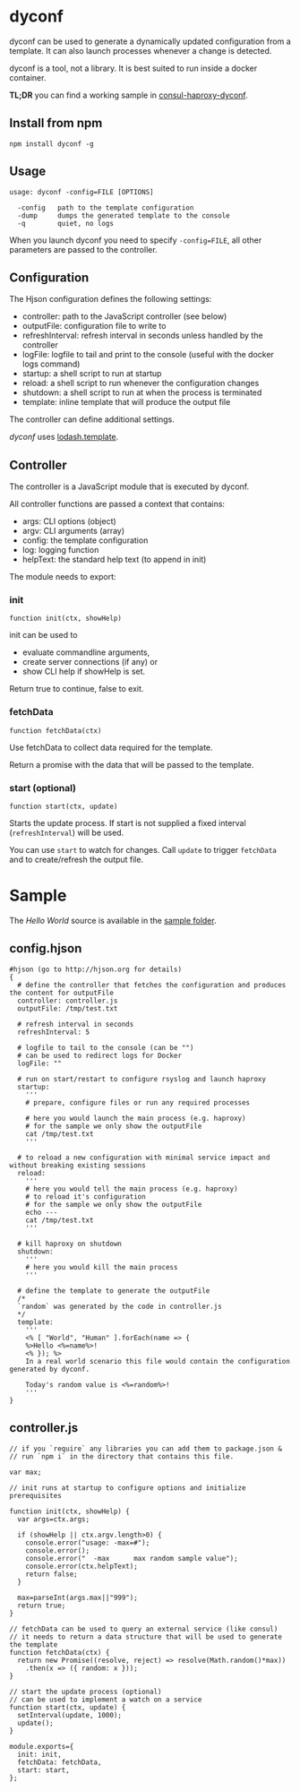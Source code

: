 # dyconf

dyconf can be used to generate a dynamically updated configuration from a template. It can also launch processes whenever a change is detected.

dyconf is a tool, not a library. It is best suited to run inside a docker container.

**TL;DR** you can find a working sample in [consul-haproxy-dyconf](https://github.com/laktak/consul-haproxy-dyconf).

## Install from npm

```
npm install dyconf -g
```

## Usage

```
usage: dyconf -config=FILE [OPTIONS]

  -config   path to the template configuration
  -dump     dumps the generated template to the console
  -q        quiet, no logs
```

When you launch dyconf you need to specify `-config=FILE`, all other parameters are passed to the controller.

## Configuration

The Hjson configuration defines the following settings:

- controller: path to the JavaScript controller (see below)
- outputFile: configuration file to write to
- refreshInterval: refresh interval in seconds unless handled by the controller
- logFile: logfile to tail and print to the console (useful with the docker logs command)
- startup: a shell script to run at startup
- reload: a shell script to run whenever the configuration changes
- shutdown: a shell script to run at when the process is terminated
- template: inline template that will produce the output file

The controller can define additional settings.

*dyconf* uses [lodash.template](https://lodash.com/docs#template).

## Controller

The controller is a JavaScript module that is executed by dyconf.

All controller functions are passed a context that contains:
- args: CLI options (object)
- argv: CLI arguments (array)
- config: the template configuration
- log: logging function
- helpText: the standard help text (to append in init)

The module needs to export:

### init

`function init(ctx, showHelp)`

init can be used to
- evaluate commandline arguments,
- create server connections (if any) or
- show CLI help if showHelp is set.

Return true to continue, false to exit.

### fetchData

`function fetchData(ctx)`

Use fetchData to collect data required for the template.

Return a promise with the data that will be passed to the template.

### start (optional)

`function start(ctx, update)`

Starts the update process. If start is not supplied a fixed interval (`refreshInterval`) will be used.

You can use `start` to watch for changes. Call `update` to trigger `fetchData` and to create/refresh the output file.


# Sample

The *Hello World* source is available in the [sample folder](sample/).

## config.hjson

```
#hjson (go to http://hjson.org for details)
{
  # define the controller that fetches the configuration and produces the content for outputFile
  controller: controller.js
  outputFile: /tmp/test.txt

  # refresh interval in seconds
  refreshInterval: 5

  # logfile to tail to the console (can be "")
  # can be used to redirect logs for Docker
  logFile: ""

  # run on start/restart to configure rsyslog and launch haproxy
  startup:
    '''
    # prepare, configure files or run any required processes

    # here you would launch the main process (e.g. haproxy)
    # for the sample we only show the outputFile
    cat /tmp/test.txt
    '''

  # to reload a new configuration with minimal service impact and without breaking existing sessions
  reload:
    '''
    # here you would tell the main process (e.g. haproxy)
    # to reload it's configuration
    # for the sample we only show the outputFile
    echo ---
    cat /tmp/test.txt
    '''

  # kill haproxy on shutdown
  shutdown:
    '''
    # here you would kill the main process
    '''

  # define the template to generate the outputFile
  /*
  `random` was generated by the code in controller.js
  */
  template:
    '''
    <% [ "World", "Human" ].forEach(name => {
    %>Hello <%=name%>!
    <% }); %>
    In a real world scenario this file would contain the configuration generated by dyconf.

    Today's random value is <%=random%>!
    '''
}
```

## controller.js

```
// if you `require` any libraries you can add them to package.json &
// run `npm i` in the directory that contains this file.

var max;

// init runs at startup to configure options and initialize prerequisites

function init(ctx, showHelp) {
  var args=ctx.args;

  if (showHelp || ctx.argv.length>0) {
    console.error("usage: -max=#");
    console.error();
    console.error("  -max      max random sample value");
    console.error(ctx.helpText);
    return false;
  }

  max=parseInt(args.max||"999");
  return true;
}

// fetchData can be used to query an external service (like consul)
// it needs to return a data structure that will be used to generate the template
function fetchData(ctx) {
  return new Promise((resolve, reject) => resolve(Math.random()*max))
    .then(x => ({ random: x }));
}

// start the update process (optional)
// can be used to implement a watch on a service
function start(ctx, update) {
  setInterval(update, 1000);
  update();
}

module.exports={
  init: init,
  fetchData: fetchData,
  start: start,
};
```
